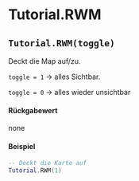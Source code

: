 # Tutorial.RWM

## `Tutorial.RWM(toggle)`

Deckt die Map auf/zu.&#x20;

`toggle = 1` -> alles Sichtbar.&#x20;

`toggle = 0` -> alles wieder unsichtbar

#### Rückgabewert

none

#### Beispiel

```lua
-- Deckt die Karte auf
Tutorial.RWM(1)
```

